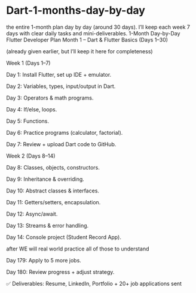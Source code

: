 # Dart-1-months-day-by-day
the entire 1-month plan day by day (around 30 days). I’ll keep each week 7 days with clear daily tasks and mini-deliverables.
1-Month Day-by-Day Flutter Developer Plan
Month 1 – Dart & Flutter Basics (Days 1–30)

(already given earlier, but I’ll keep it here for completeness)

Week 1 (Days 1–7)

Day 1: Install Flutter, set up IDE + emulator.

Day 2: Variables, types, input/output in Dart.

Day 3: Operators & math programs.

Day 4: If/else, loops.

Day 5: Functions.

Day 6: Practice programs (calculator, factorial).

Day 7: Review + upload Dart code to GitHub.


Week 2 (Days 8–14)

Day 8: Classes, objects, constructors.

Day 9: Inheritance & overriding.

Day 10: Abstract classes & interfaces.

Day 11: Getters/setters, encapsulation.

Day 12: Async/await.

Day 13: Streams & error handling.

Day 14: Console project (Student Record App).


after WE will real world practice all of those to understand

 









Day 179: Apply to 5 more jobs.

Day 180: Review progress + adjust strategy.

✅ Deliverables: Resume, LinkedIn, Portfolio + 20+ job applications sent

